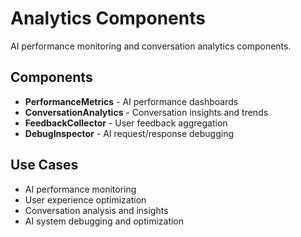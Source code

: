 # Analytics Components

AI performance monitoring and conversation analytics components.

## Components

- **PerformanceMetrics** - AI performance dashboards
- **ConversationAnalytics** - Conversation insights and trends
- **FeedbackCollector** - User feedback aggregation
- **DebugInspector** - AI request/response debugging

## Use Cases

- AI performance monitoring
- User experience optimization
- Conversation analysis and insights
- AI system debugging and optimization